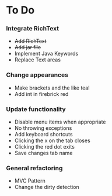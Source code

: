 # To Do

### Integrate RichText
* ~~Add RichText~~
* ~~Add jar file~~
* Implement Java Keywords
* Replace Text areas

### Change appearances
* Make brackets and the like teal
* Add int in firebrick red

### Update functionality
* Disable menu items when appropriate
* No throwing exceptions
* Add keyboard shortcuts
* Clicking the x on the tab closes
* Clicking the red dot exits
* Save changes tab name

### General refactoring
* MVC Pattern
* Change the dirty detection